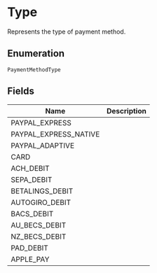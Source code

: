# Type

Represents the type of payment method.

## Enumeration

`PaymentMethodType`

## Fields

| Name | Description |
|  --- | --- |
| PAYPAL_EXPRESS |  |
| PAYPAL_EXPRESS_NATIVE |  |
| PAYPAL_ADAPTIVE |  |
| CARD |  |
| ACH_DEBIT |  |
| SEPA_DEBIT |  |
| BETALINGS_DEBIT |  |
| AUTOGIRO_DEBIT |  |
| BACS_DEBIT |  |
| AU_BECS_DEBIT |  |
| NZ_BECS_DEBIT |  |
| PAD_DEBIT |  |
| APPLE_PAY |  |
